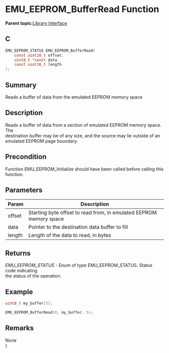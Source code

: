 # EMU\_EEPROM\_BufferRead Function

**Parent topic:**[Library Interface](GUID-000B6F77-4664-4A72-9723-F697040A7436.md)

## C

```c
EMU_EEPROM_STATUS EMU_EEPROM_BufferRead(
    const uint16_t offset,
    uint8_t *const data,
    const uint16_t length
);
```

## Summary

Reads a buffer of data from the emulated EEPROM memory space

## Description

Reads a buffer of data from a section of emulated EEPROM memory space. The<br />destination buffer may be of any size, and the source may lie outside of an<br />emulated EEPROM page boundary.

## Precondition

Function EMU\_EEPROM\_Initialize should have been called before calling this function.

## Parameters

|Param|Description|
|-----|-----------|
|offset|Starting byte offset to read from, in emulated EEPROM memory space|
|data|Pointer to the destination data buffer to fill|
|length|Length of the data to read, in bytes|

## Returns

*EMU\_EEPROM\_STATUS* - Enum of type EMU\_EEPROM\_STATUS. Status code indicating<br />the status of the operation.

## Example

```c
uint8_t my_buffer[5];

EMU_EEPROM_BufferRead(0, my_buffer, 5);
```

## Remarks

None<br />\}

